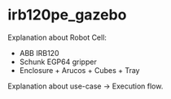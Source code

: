 # irb120pe_gazebo

Explanation about Robot Cell:
- ABB IRB120
- Schunk EGP64 gripper
- Enclosure + Arucos + Cubes + Tray

Explanation about use-case -> Execution flow.